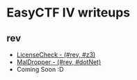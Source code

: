 # EasyCTF IV writeups

## rev
* [LicenseCheck - (#rev, #z3)](LicenseCheck)
* [MalDropper - (#rev, #dotNet)](MalDropper)
* Coming Soon :D
  